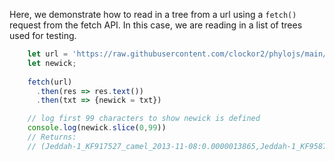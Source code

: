 Here, we demonstrate how to read in a tree from a url using a `fetch()` request from the fetch API. In this case, we are reading in a list of trees used for testing.

```typescript
    let url = 'https://raw.githubusercontent.com/clockor2/phylojs/main/test/data/egTree.nwk'
    let newick;
    
    fetch(url)
      .then(res => res.text())
      .then(txt => {newick = txt})

    // log first 99 characters to show newick is defined
    console.log(newick.slice(0,99))
    // Returns:
    // (Jeddah-1_KF917527_camel_2013-11-08:0.0000013865,Jeddah-1_KF958702_human_2013-11-05:0.0000013652,((
```